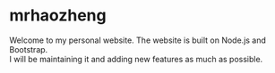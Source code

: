 # mrhaozheng
Welcome to my personal website. 
The website is built on Node.js and Bootstrap.  
I will be maintaining it and adding new features as much as possible.  
